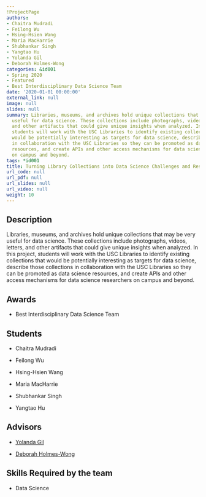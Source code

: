 ```yaml
---
!ProjectPage
authors:
- Chaitra Mudradi
- Feilong Wu
- Hsing-Hsien Wang
- Maria MacHarrie
- Shubhankar Singh
- Yangtao Hu
- Yolanda Gil
- Deborah Holmes-Wong
categories: &id001
- Spring 2020
- Featured
- Best Interdisciplinary Data Science Team
date: '2020-01-01 00:00:00'
external_link: null
image: null
slides: null
summary: Libraries, museums, and archives hold unique collections that may be very
  useful for data science. These collections include photographs, videos, letters,
  and other artifacts that could give unique insights when analyzed. In this project,
  students will work with the USC Libraries to identify existing collections that
  would be potentially interesting as targets for data science, describe those collections
  in collaboration with the USC Libraries so they can be promoted as data science
  resources, and create APIs and other access mechanisms for data science researchers
  on campus and beyond.
tags: *id001
title: Turning Library Collections into Data Science Challenges and Resources
url_code: null
url_pdf: null
url_slides: null
url_video: null
weight: 10
---
```

## Description

Libraries, museums, and archives hold unique collections that may be very useful for data science. These collections include photographs, videos, letters, and other artifacts that could give unique insights when analyzed. In this project, students will work with the USC Libraries to identify existing collections that would be potentially interesting as targets for data science, describe those collections in collaboration with the USC Libraries so they can be promoted as data science resources, and create APIs and other access mechanisms for data science researchers on campus and beyond.



## Awards
* Best Interdisciplinary Data Science Team





## Students

* Chaitra Mudradi

* Feilong Wu

* Hsing-Hsien Wang

* Maria MacHarrie

* Shubhankar Singh

* Yangtao Hu

## Advisors

* [Yolanda Gil](../../../author/yolanda-gil)

* [Deborah Holmes-Wong](../../../author/deborah-holmeswong)

## Skills Required by the team


* Data Science